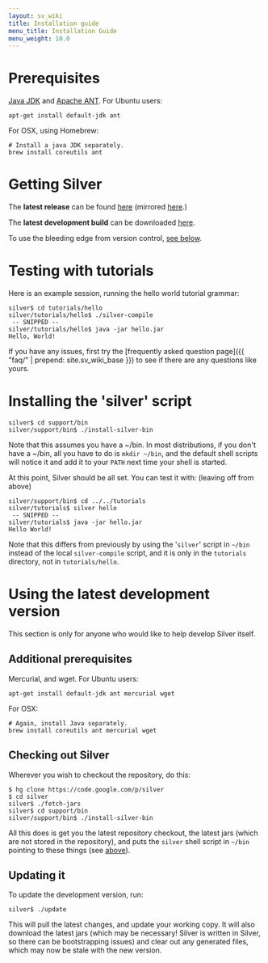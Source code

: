 ```yaml
---
layout: sv_wiki
title: Installation guide
menu_title: Installation Guide
menu_weight: 10.0
---
```


# Prerequisites

[Java JDK](http://www.oracle.com/technetwork/java/javase/downloads/index.html) and [Apache ANT](http://ant.apache.org/bindownload.cgi). For Ubuntu users:

```
apt-get install default-jdk ant
```

For OSX, using Homebrew:

```
# Install a java JDK separately.
brew install coreutils ant
```

# Getting Silver

The **latest release** can be found [here](http://melt.cs.umn.edu/silver/downloads.html) (mirrored [here](http://code.google.com/p/silver/downloads/list).)

The **latest development build** can be downloaded [here](http://melt.cs.umn.edu/downloads/silver-dev/silver-latest.tar.gz).

To use the bleeding edge from version control, [see below](InstallGuide#Using_the_latest_development_version.md).

# Testing with tutorials

Here is an example session, running the hello world tutorial grammar:

```
silver$ cd tutorials/hello
silver/tutorials/hello$ ./silver-compile
 -- SNIPPED --
silver/tutorials/hello$ java -jar hello.jar
Hello, World!
```

If you have any issues, first try the [frequently asked question page]({{ "faq/" | prepend: site.sv_wiki_base }}) to see if there are any questions like yours.

# Installing the 'silver' script

```
silver$ cd support/bin
silver/support/bin$ ./install-silver-bin
```

Note that this assumes you have a ~/bin. In most distributions, if you don't have a ~/bin, all you have to do is `mkdir ~/bin`, and the default shell scripts will notice it and add it to your `PATH` next time your shell is started.

At this point, Silver should be all set. You can test it with: (leaving off from above)

```
silver/support/bin$ cd ../../tutorials
silver/tutorials$ silver hello
 -- SNIPPED --
silver/tutorials$ java -jar hello.jar
Hello World!
```

Note that this differs from previously by using the '`silver`' script in `~/bin` instead of the local `silver-compile` script, and it is only in the `tutorials` directory, not in `tutorials/hello`.

# Using the latest development version

This section is only for anyone who would like to help develop Silver itself.

## Additional prerequisites

Mercurial, and wget. For Ubuntu users:

```
apt-get install default-jdk ant mercurial wget
```

For OSX:

```
# Again, install Java separately.
brew install coreutils ant mercurial wget
```

## Checking out Silver

Wherever you wish to checkout the repository, do this:

```
$ hg clone https://code.google.com/p/silver
$ cd silver
silver$ ./fetch-jars
silver$ cd support/bin
silver/support/bin$ ./install-silver-bin
```

All this does is get you the latest repository checkout, the latest jars (which are not stored in the repository), and puts the `silver` shell script in `~/bin` pointing to these things (see [above](InstallGuide#Installing_the_%27silver%27_script.md)).

## Updating it

To update the development version, run:

```
silver$ ./update
```

This will pull the latest changes, and update your working copy. It will also download the latest jars (which may be necessary! Silver is written in Silver, so there can be bootstrapping issues) and clear out any generated files, which may now be stale with the new version.
